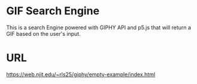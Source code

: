 # GIF Search Engine
This is a search Engine powered with GIPHY API and p5.js that will return a GIF based on the user's input.

# URL
https://web.njit.edu/~rls25/giphy/empty-example/index.html